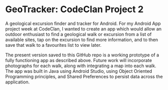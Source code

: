 # GeoTracker: CodeClan Project 2
A geological excursion finder and tracker for Android. 
For my Android App project week at CodeClan, I wanted to create an app which would allow an outdoor enthusiast to find a geological walk or excursion from a list of available sites, tap on the excursion to find more information, and to then save that walk to a favourites list to view later. 

The present version saved to this GitHub repo is a working prototype of a fully functioning app as described above. Future work will incorporate photographs for each walk, along with integrating a map into each walk. The app was built in Java using Android Studio, using Object Oriented Programming principles, and Shared Preferences to persist data across the application.
